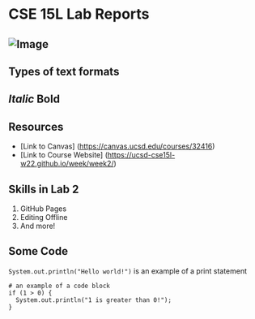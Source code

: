 # CSE 15L Lab Reports
![Image](https://upload.wikimedia.org/wikipedia/en/thumb/4/44/University_of_California%2C_San_Diego_seal.svg/1200px-University_of_California%2C_San_Diego_seal.svg.png)
---
## Types of text formats
*Italic*
**Bold**
---
## Resources
* [Link to Canvas] (https://canvas.ucsd.edu/courses/32416)
* [Link to Course Website] (https://ucsd-cse15l-w22.github.io/week/week2/)

## Skills in Lab 2
1. GitHub Pages
2. Editing Offline
3. And more!

## Some Code
`System.out.println("Hello world!")` is an example of a print statement
```
# an example of a code block
if (1 > 0) {
  System.out.println("1 is greater than 0!");
}
```
